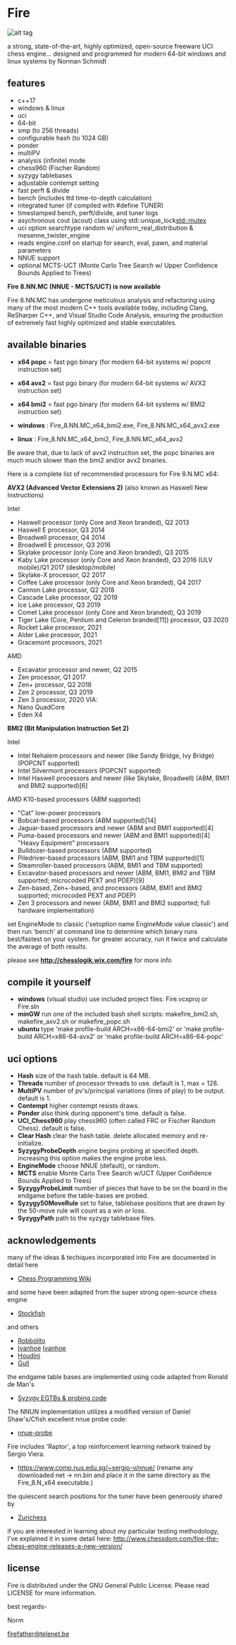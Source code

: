 # Fire

![alt tag](https://raw.githubusercontent.com/FireFather/fire/master/docs/fire.png)

a strong, state-of-the-art, highly optimized, open-source freeware UCI chess engine...
designed and programmed for modern 64-bit windows and linux systems
by Norman Schmidt


## features
- c++17
- windows & linux
- uci
- 64-bit
- smp (to 256 threads)
- configurable hash (to 1024 GB)
- ponder
- multiPV
- analysis (infinite) mode
- chess960 (Fischer Random)
- syzygy tablebases
- adjustable contempt setting
- fast perft & divide
- bench (includes ttd time-to-depth calculation)
- integrated tuner (if compiled with #define TUNER)
- timestamped bench, perft/divide, and tuner logs
- asychronous cout (acout) class using std::unique_lock<std::mutex>
- uci option searchtype random w/ uniform_real_distribution & mesenne_twister_engine
- reads engine.conf on startup for search, eval, pawn, and material parameters
- NNUE support
- optional MCTS-UCT (Monte Carlo Tree Search w/ Upper Confidence Bounds Applied to Trees)

**Fire 8.NN.MC (NNUE - MCTS/UCT) is now available**

Fire 8.NN.MC has undergone meticulous analysis and refactoring using many of the most modern C++ tools available today, including Clang, ReSharper C++, and Visual Studio Code Analysis, ensuring the production of extremely fast highly optimized and stable executables.

## available binaries
- **x64 popc** = fast pgo binary (for modern 64-bit systems w/ popcnt instruction set)
- **x64 avx2** = fast pgo binary (for modern 64-bit systems w/ AVX2 instruction set)
- **x64 bmi2** = fast pgo binary (for modern 64-bit systems w/ BMI2 instruction set)

- **windows** : Fire_8.NN.MC_x64_bmi2.exe, Fire_8.NN.MC_x64_avx2.exe
- **linux** :   Fire_8.NN.MC_x64_bmi2, Fire_8.NN.MC_x64_avx2

Be aware that, due to lack of avx2 instruction set, the popc binaries are much much slower than the bmi2 and/or avx2 binaries.

Here is a complete list of recommended processors for Fire 8.N.MC x64:

**AVX2 (Advanced Vector Extensions 2)** (also known as Haswell New Instructions)

Intel
- Haswell processor (only Core and Xeon branded), Q2 2013
- Haswell E processor, Q3 2014
- Broadwell processor, Q4 2014
- Broadwell E processor, Q3 2016
- Skylake processor (only Core and Xeon branded), Q3 2015
- Kaby Lake processor (only Core and Xeon branded), Q3 2016 (ULV mobile)/Q1 2017 (desktop/mobile)
- Skylake-X processor, Q2 2017
- Coffee Lake processor (only Core and Xeon branded), Q4 2017
- Cannon Lake processor, Q2 2018
- Cascade Lake processor, Q2 2019
- Ice Lake processor, Q3 2019
- Comet Lake processor (only Core and Xeon branded), Q3 2019
- Tiger Lake (Core, Pentium and Celeron branded[11]) processor, Q3 2020
- Rocket Lake processor, 2021
- Alder Lake processor, 2021
- Gracemont processors, 2021

AMD
- Excavator processor and newer, Q2 2015
- Zen processor, Q1 2017
- Zen+ processor, Q2 2018
- Zen 2 processor, Q3 2019
- Zen 3 processor, 2020
VIA:
- Nano QuadCore
- Eden X4

**BMI2 (Bit Manipulation Instruction Set 2)**

Intel
- Intel Nehalem processors and newer (like Sandy Bridge, Ivy Bridge) (POPCNT supported)
- Intel Silvermont processors (POPCNT supported)
- Intel Haswell processors and newer (like Skylake, Broadwell) (ABM, BMI1 and BMI2 supported)[6]

AMD
K10-based processors (ABM supported)
- "Cat" low-power processors
- Bobcat-based processors (ABM supported)[14]
- Jaguar-based processors and newer (ABM and BMI1 supported)[4]
- Puma-based processors and newer (ABM and BMI1 supported)[4]
"Heavy Equipment" processors
- Bulldozer-based processors (ABM supported)
- Piledriver-based processors (ABM, BMI1 and TBM supported)[1]
- Steamroller-based processors (ABM, BMI1 and TBM supported)
- Excavator-based processors and newer (ABM, BMI1, BMI2 and TBM supported; microcoded PEXT and PDEP)[9]
- Zen-based, Zen+-based, and processors (ABM, BMI1 and BMI2 supported; microcoded PEXT and PDEP)
- Zen 3 processors and newer (ABM, BMI1 and BMI2 supported; full hardware implementation)

set EngineMode to classic ('setoption name EngineMode value classic') and then run 'bench' at command line to determine which binary
runs best/fastest on your system. for greater accuracy, run it twice and calculate the average of both results.


please see **http://chesslogik.wix.com/fire** for more info

## compile it yourself
- **windows** (visual studio) use included project files: Fire.vcxproj or Fire.sln
- **minGW** run one of the included bash shell scripts: makefire_bmi2.sh, makefire_axv2.sh or makefire_popc.sh
- **ubuntu** type 'make profile-build ARCH=x86-64-bmi2' or 'make profile-build ARCH=x86-64-avx2' or 'make profile-build ARCH=x86-64-popc'

## uci options
- **Hash** size of the hash table. default is 64 MB.
- **Threads** number of processor threads to use. default is 1, max = 128.
- **MultiPV** number of pv's/principal variations (lines of play) to be output. default is 1.
- **Contempt** higher contempt resists draws.
- **Ponder** also think during opponent's time. default is false.
- **UCI_Chess960** play chess960 (often called FRC or Fischer Random Chess). default is false.
- **Clear Hash** clear the hash table. delete allocated memory and re-initialize.
- **SyzygyProbeDepth** engine begins probing at specified depth. increasing this option makes the engine probe less.
- **EngineMode** choose NNUE (default), or random.
- **MCTS** enable Monte Carlo Tree Search w/UCT (Upper Confidence Bounds Applied to Trees)
- **SyzygyProbeLimit** number of pieces that have to be on the board in the endgame before the table-bases are probed.
- **Syzygy50MoveRule** set to false, tablebase positions that are drawn by the 50-move rule will count as a win or loss.
- **SyzygyPath** path to the syzygy tablebase files.


## acknowledgements
many of the ideas & techiques incorporated into Fire are documented in detail here
- [Chess Programming Wiki](https://www.chessprogramming.org)

and some have been adapted from the super strong open-source chess engine
- [Stockfish](https://github.com/official-stockfish/Stockfish)

and others
- [Robbolito](https://github.com/FireFather/robbolito)
- [Ivanhoe](https://www.chessprogramming.org/IvanHoe) [Ivanhoe](http://users.telenet.be/chesslogik/ivanhoe.htm)
- [Houdini](https://www.cruxis.com/chess/houdini.htm)
- [Gull](https://github.com/FireFather/seagull)

the endgame table bases are implemented using code adapted from Ronald de Man's
- [Syzygy EGTBs & probing code](https://github.com/syzygy1/tb)

The NNUN implementation utilizes a modified version of Daniel Shaw's/Cfish excellent nnue probe code:
- [nnue-probe](https://github.com/dshawul/nnue-probe/)

Fire includes 'Raptor', a top reinforcement learning network trained by Sergio Viera.
- https://www.comp.nus.edu.sg/~sergio-v/nnue/
(rename any downloaded net -> nn.bin and place it in the same directory as the Fire_8.N_x64 executable.)
 
the quiescent search positions for the tuner have been generously shared by
- [Zurichess](https://bitbucket.org/zurichess/zurichess/src/master/)

if you are interested in learning about my particular testing methodology, I've explained it in some detail here:
http://www.chessdom.com/fire-the-chess-engine-releases-a-new-version/


## license
Fire is distributed under the GNU General Public License. Please read LICENSE for more information.


best regards-

Norm

firefather@telenet.be
